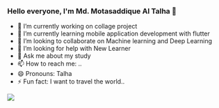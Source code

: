 ### Hello everyone, I'm Md. Motasaddique Al Talha 👋

- 🔭 I’m currently working on collage project 
- 🌱 I’m currently learning mobile application development with flutter
- 👯 I’m looking to collaborate on Machine learning and Deep Learning
- 🤔 I’m looking for help with New Learner
- 💬 Ask me about my study
- 📫 How to reach me: ..
- 😄 Pronouns: Talha
- ⚡ Fun fact: I want to travel the world..

<img src="https://github-readme-stats.vercel.app/api?username=altalha201&&show_icons=true&title_color=ffffff&icon_color=ff0000&text_color=ffffff&bg_color=000000">
